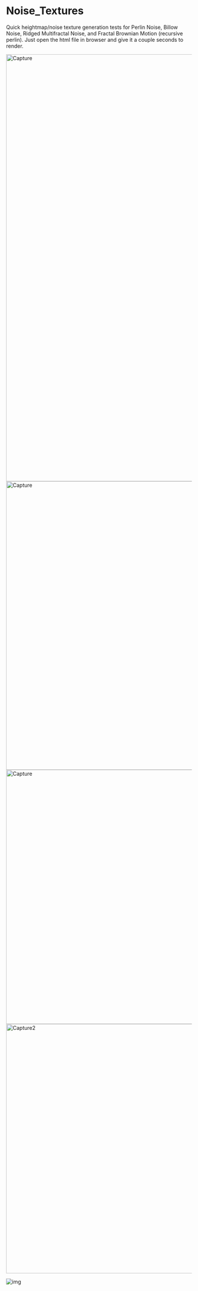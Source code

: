 # Noise_Textures

Quick heightmap/noise texture generation tests for Perlin Noise, Billow Noise, Ridged Multifractal Noise, and Fractal Brownian Motion (recursive perlin). Just open the html file in browser and give it a couple seconds to render. 


<img width="1159" alt="Capture" src="https://github.com/joshbrew/Noise_Textures/assets/18196383/fc8a3e72-a50c-4d9c-9aec-7a75aac74ee3">

<img width="783" alt="Capture" src="https://github.com/joshbrew/Noise_Textures/assets/18196383/784027a9-8e87-45c6-9cdc-51f3dbf25b26">

<img width="690" alt="Capture" src="https://github.com/joshbrew/Noise_Textures/assets/18196383/30bf28a2-3311-4864-b58a-236d8cb17ced">

<img width="677" alt="Capture2" src="https://github.com/joshbrew/Noise_Textures/assets/18196383/6e19a0aa-3d9d-4888-82c4-94bcc7528c21">

![img](https://github.com/joshbrew/Noise_Textures/assets/18196383/da18e2c5-54ca-41cb-af99-b8eff811ce72)
